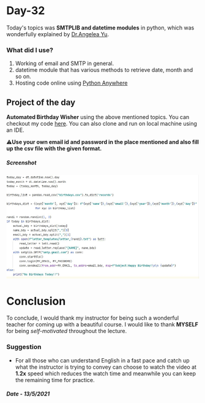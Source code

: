 # Day-32

  Today's topics was **SMTPLIB and datetime modules** in python, which was wonderfully explained by   [Dr.Angelea Yu](https://www.udemy.com/user/4b4368a3-b5c8-4529-aa65-2056ec31f37e/). 

### What did I use?

1. Working of email and SMTP in general.
2. datetime module that has various methods to retrieve date, month and so on.
3. Hosting code online using [Python Anywhere](https://www.pythonanywhere.com/)



## Project of the day

**Automated Birthday Wisher** using the above mentioned topics. You can checkout my code [here](BirthdayWisher/main.py). You can also clone and run on local machine using an IDE. 

:warning:**Use your own email id and password in the place mentioned and also fill up the csv file with the given format.**

##### Screenshot

![Birthday Wisher](images/d32.JPG)



# Conclusion

To conclude, I would thank my instructor for being such a wonderful teacher for coming up with a beautiful course. I would like to thank **MYSELF** for being _self-motivated_ throughout the lecture. 

### Suggestion

- For all those who can understand English in a fast pace and catch up what the instructor is trying to convey can choose to watch the video at **1.2x** speed which reduces the watch time and meanwhile you can keep the remaining time for practice.

##### Date - 13/5/2021
